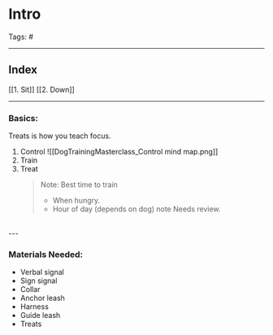 # Intro

Tags: #

---
## Index
[[1. Sit]]
[[2. Down]]

---
### Basics:
Treats is how you teach focus.
	
1. Control
![[DogTrainingMasterclass_Control mind map.png]]
3. Train
4. Treat
	> Note: Best time to train
	> - When hungry.
	> - Hour of day (depends on dog) note Needs review.
<br>
---

### Materials Needed:
- Verbal signal
- Sign signal
- Collar
- Anchor leash
- Harness
- Guide leash
- Treats